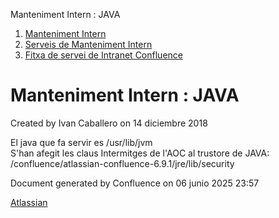 Manteniment Intern : JAVA  

1.  [Manteniment Intern](index.md)
2.  [Serveis de Manteniment Intern](Serveis-de-Manteniment-Intern_15368305.md)
3.  [Fitxa de servei de Intranet Confluence](Fitxa-de-servei-de-Intranet-Confluence_15368308.md)

Manteniment Intern : JAVA
=========================

Created by Ivan Caballero on 14 diciembre 2018

El java que fa servir es /usr/lib/jvm  
S'han afegit les claus Intermitges de l'AOC al trustore de JAVA: /confluence/atlassian-confluence-6.9.1/jre/lib/security

Document generated by Confluence on 06 junio 2025 23:57

[Atlassian](http://www.atlassian.com/)